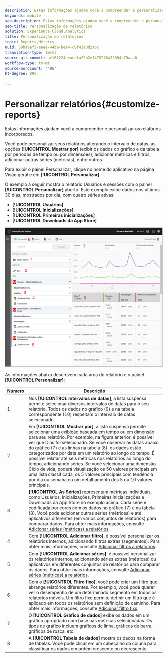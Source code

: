 ```yaml
---
description: Estas informações ajudam você a compreender e personalizar os relatórios incorporados.
keywords: mobile
seo-description: Estas informações ajudam você a compreender e personalizar os relatórios incorporados.
seo-title: Personalização de relatórios
solution: Experience Cloud,Analytics
title: Personalização de relatórios
topic: Reports,Metrics
uuid: 39ba9af3-eaee-44b9-bea4-c8f43a0d2a6c
translation-type: tm+mt
source-git-commit: ae16f224eeaeefa29b2e1479270a72694c79aaa0
workflow-type: tm+mt
source-wordcount: '486'
ht-degree: 89%

---
```



# Personalizar relatórios{#customize-reports}

Estas informações ajudam você a compreender e personalizar os relatórios incorporados.

Você pode personalizar seus relatórios alterando o intervalo de datas, as opções **[!UICONTROL Mostrar por]** (exibir os dados do gráfico e da tabela por períodos de tempo ou por dimensões), adicionar métricas e filtros, adicionar outras séries (métricas), entre outros.

Para exibir o painel Personalizar, clique no nome do aplicativo na página Visão geral e em **[!UICONTROL Personalizar]**.

O exemplo a seguir mostra o relatório Usuários e sessões com o painel **[!UICONTROL Personalizar]** aberto. Este exemplo exibe dados nos últimos 30 dias, mostrados por dia, com quatro séries ativas:

* **[!UICONTROL Usuários]**
* **[!UICONTROL Inicializações]**
* **[!UICONTROL Primeiras inicializações]**
* **[!UICONTROL Downloads da App Store]**

![](assets/reports.png)

As informações abaixo descrevem cada área do relatório e o painel **[!UICONTROL Personalizar]**:

| Número | Descrição |
|--- |--- |
| 1 | Nos **[!UICONTROL Intervalos de datas]**, a lista suspensa permite selecionar diversos intervalos de datas para o seu relatório. Todos os dados no gráfico (9) e na tabela correspondente (10) respeitam o intervalo de datas selecionado. |
| 2 | Em **[!UICONTROL Mostrar por]**, a lista suspensa permite selecionar uma exibição baseada em tempo ou em dimensão para seu relatório.  Por exemplo, na figura anterior, é possível ver que Dias foi selecionado. Se você observar as datas abaixo do gráfico (7) e as linhas na tabela (8), os dados estão categorizados por data em um relatório ao longo do tempo. É possível relatar até seis métricas nos relatórios ao longo do tempo, adicionando séries. Se você selecionar uma dimensão Ciclo de vida, poderá visualização os 50 valores principais em uma lista classificada, os 5 valores principais com tendência por dia ou semana ou um detalhamento dos 5 ou 10 valores principais. |
| 3 | **[!UICONTROL As Séries]** representam métricas individuais, como Usuários, Inicializações, Primeiras inicializações e Downloads da App Store no exemplo acima. Cada série é codificada por cores com os dados no gráfico (7) e na tabela (8). Você pode adicionar outras séries (métricas) e até aplicativos diferentes (em vários conjuntos de relatórios) para comparar dados. Para obter mais informações, consulte [Adicionar séries (métricas) a relatórios](/help/using/usage/reports-customize/t-reports-series.md). |
| 4 | Com **[!UICONTROL Adicionar filtro]**, é possível personalizar os relatórios internos, adicionando filtros extras (segmentos). Para obter mais informações, consulte [Adicionar filtros a relatórios](/help/using/usage/reports-customize/t-reports-customize.md). |
| 5 | Com **[!UICONTROL Adicionar séries]**, é possível personalizar os relatórios internos, adicionando séries extras (métricas) ou aplicativos em diferentes conjuntos de relatórios para comparar os dados. Para obter mais informações, consulte [Adicionar séries (métricas) a relatórios](/help/using/usage/reports-customize/t-reports-series.md). |
| 6 | Com o **[!UICONTROL Filtro fixo]**, você pode criar um filtro que abrange relatórios diferentes. Por exemplo, você pode querer ver o desempenho de um determinado segmento em todos os relatórios móveis. Um filtro fixo permite definir um filtro que é aplicado em todos os relatórios sem definição de caminho. Para obter mais informações, consulte [Adicionar filtro fixo](/help/using/usage/reports-customize/t-sticky-filter.md). |
| 7 | O **[!UICONTROL Gráfico de dados]** exibe os dados em um gráfico apropriado com base nas métricas selecionadas. Os tipos de gráfico incluem gráficos de linha, gráficos de barra, gráficos de rosca, etc. |
| 8 | A **[!UICONTROL Tabela de dados]** mostra os dados na forma de tabelas. Você pode clicar em um cabeçalho da coluna para classificar os dados em ordem crescente ou decrescente. |

